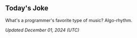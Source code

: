 ## Today's Joke
What's a programmer's favorite type of music? Algo-rhythm.

*Updated December 01, 2024 (UTC)*
